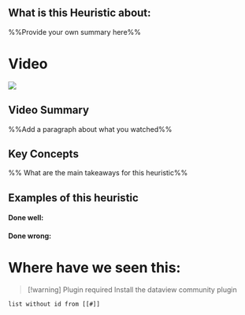 ## What is this Heuristic about:
%%Provide your own summary here%%

# Video
![](https://www.youtube.com/watch?v=MXuk-fdbr0A&t=3s)

## Video Summary
%%Add a paragraph about what you watched%%

## Key Concepts
%% What are the main takeaways for this heuristic%%

## Examples of this heuristic

#### Done well:

#### Done wrong:

# Where have we seen this:

>[!warning] Plugin required
>Install the dataview community plugin

```dataview
list without id from [[#]]
```
